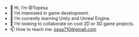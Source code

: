 - 👋 Hi, I’m @Topesa
- 👀 I’m interested in game development.
- 🌱 I’m currently learning Unity and Unreal Engine.
- 💞️ I’m looking to collaborate on cool 2D or 3D game projects.
- 📫 How to reach me: pesa710@gmail.com

<!---
Topesa/Topesa is a ✨ special ✨ repository because its `README.md` (this file) appears on your GitHub profile.
You can click the Preview link to take a look at your changes.
--->

